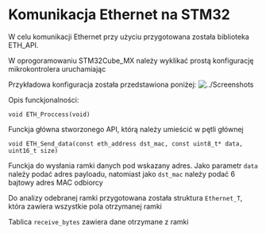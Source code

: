 # Komunikacja Ethernet na STM32

W celu komunikacji Ethernet przy użyciu przygotowana została biblioteka ETH_API.

W oprogoramowaniu STM32Cube_MX należy wyklikać prostą konfigurację mikrokontrolera uruchamiając

Przykładowa konfiguracja została przedstawiona poniżej:
![../Screenshots](konfiguracja.png)

Opis funckjonalności:

```
void ETH_Proccess(void)
```
Funckja główna stworzonego API, którą należy umieścić w pętli głównej

```
void ETH_Send_data(const eth_address dst_mac, const uint8_t* data, uint16_t size)
```
Funckja do wysłania ramki danych pod wskazany adres. Jako parametr `data` należy podać adres payloadu, natomiast jako `dst_mac` należy podać 6 bajtowy adres MAC odbiorcy

Do analizy odebranej ramki przygotowana została struktura `Ethernet_T`, która zawiera wszystkie pola otrzymanej ramki

Tablica `receive_bytes` zawiera dane otrzymane z ramki